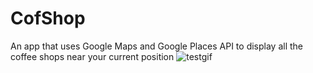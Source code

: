 # CofShop
An app that uses Google Maps and Google Places API to display all the coffee shops near your current position
![testgif](https://cloud.githubusercontent.com/assets/5139030/10685757/6196653a-797b-11e5-9259-7b6d46aa3db3.gif)
